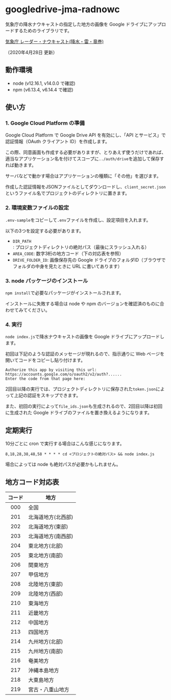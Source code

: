 # googledrive-jma-radnowc

気象庁の降水ナウキャストの指定した地方の画像を Google ドライブにアップロードするためのライブラリです。

[気象庁 レーダー・ナウキャスト(降水・雷・竜巻)](https://www.jma.go.jp/jp/radnowc/)

 （2020年4月28日 更新）

## 動作環境
- node (v12.16.1, v14.0.0 で確認)
- npm (v6.13.4, v6.14.4 で確認)

## 使い方

### 1. Google Cloud Platform の準備

Google Cloud Platform で Google Drive API を有効にし、「API とサービス」で認証情報（OAuth クライアント ID）を作成します。

この際、同意画面も作成する必要がありますが、とりあえず使うだけであれば、
適当なアプリケーション名を付けてスコープに`../auth/drive`を追加して保存すれば動きます。

サーバなどで動かす場合はアプリケーションの種類に「その他」を選びます。

作成した認証情報をJSONファイルとしてダウンロードし、`client_secret.json`というファイル名でプロジェクトのディレクトリに置きます。

### 2. 環境変数ファイルの設定

`.env-sample`をコピーして`.env`ファイルを作成し、設定項目を入れます。

以下の3つを設定する必要があります。

- `DIR_PATH`: プロジェクトディレクトリの絶対パス（最後にスラッシュ入れる）
- `AREA_CODE`: 数字3桁の地方コード（下の対応表を参照）
- `DRIVE_FOLDER_ID`: 画像保存先の Google ドライブのフォルダID（ブラウザでフォルダの中身を見たときに URL に書いてあります）

### 3. node パッケージのインストール

`npm install`で必要なパッケージがインストールされます。

インストールに失敗する場合は node や npm のバージョンを確認済のものに合わせてみてください。

### 4. 実行

`node index.js`で降水ナウキャストの画像を Google ドライブにアップロードします。

初回は下記のような認証のメッセージが現れるので、指示通りに Web ページを開いてコードをコピーし貼り付けます。


    Authorize this app by visiting this url: https://accounts.google.com/o/oauth2/v2/auth?......
    Enter the code from that page here:

2回目以降の実行では、プロジェクトディレクトリに保存された`token.json`によって上記の認証をスキップできます。

また、初回の実行によって`file_ids.json`も生成されるので、2回目以降は初回に生成された Google ドライブのファイルを置き換えるようになります。

## 定期実行

10分ごとに cron で実行する場合はこんな感じになります。


    8,18,28,38,48,58 * * * * cd <プロジェクトの絶対パス> && node index.js

場合によっては node も絶対パスが必要かもしれません。


## 地方コード対応表

| コード | 地方 |
:---:|---- 
|000 | 全国 |
|201 | 北海道地方(北西部) |
|202 | 北海道地方(東部) |
|203 | 北海道地方(南西部) |
|204 | 東北地方(北部) |
|205 | 東北地方(南部) |
|206 | 関東地方 |
|207 | 甲信地方 |
|208 | 北陸地方(東部) |
|209 | 北陸地方(西部) |
|210 | 東海地方 |
|211 | 近畿地方 |
|212 | 中国地方 |
|213 | 四国地方 |
|214 | 九州地方(北部) |
|215 | 九州地方(南部) |
|216 | 奄美地方 |
|217 | 沖縄本島地方 |
|218 | 大東島地方 |
|219 | 宮古・八重山地方 |
